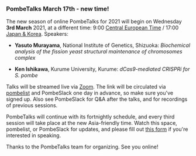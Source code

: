 ### PombeTalks March 17th - new time!
<!-- pombase_flags: frontpage -->
<!-- newsfeed_thumbnail: PombeTalks32px.png -->

The new season of online PombeTalks for 2021 will begin on Wednesday
**3rd March** 2021, at a different time: 9:00 [Central European
Time](https://greenwichmeantime.com/time-zone/europe/european-union/central-european-time/) / 17:00 [Japan & Korea](https://greenwichmeantime.com/time-zone/gmt-plus-9/). Speakers:

- **Yasuto Murayama**, National Institute of Genetics, Shizuoka: *Biochemical analysis of the fission yeast structural maintenance of chromosomes complex*

- **Ken Ishikawa**, Kurume University, Kurume: *dCas9-mediated CRISPRi for S. pombe*

Talks will be streamed live via [Zoom](https://zoom.us/). The link
will be circulated via
[pombelist](https://lists.cam.ac.uk/mailman/listinfo/ucam-pombelist)
and PombeSlack one day in advance, so make sure you've signed up. Also
see PombeSlack for Q&A after the talks, and for recordings of previous
sessions.

PombeTalks will continue with its fortnightly schedule, and every
third session will take place at the new Asia-friendly time. Watch
this space, pombelist, or PombeSlack for updates, and please fill out
[this form](https://docs.google.com/forms/d/e/1FAIpQLSdjnkJfadUwM2eKIBJBQXeLt3aOfzrQEb3D8lvNym1g93DIRQ/viewform)
if you're interested in speaking.

Thanks to the PombeTalks team for organizing. See you online!


